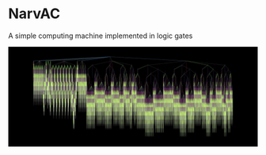 # NarvAC
A simple computing machine implemented in logic gates

![Captura](img/preview.jpeg?raw=true "Captura")